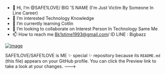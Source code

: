 - 👋 Hi, I’m @SAFE1LOVE/ BIG 'S NAME (I'm Just Victim By Someone In Line Career) 
- 👀 I’m interested Technology Knowledge
- 🌱 I’m currently learning Cotlin
- 💞️ I’m looking to collaborate on Interest Person In Technology Same Me
- 📫 How to reach me Bk1stime1993@gmail.com/ ID LINE : Bigbazz
  
[![image](https://user-images.githubusercontent.com/109331499/179159324-583d814f-75d9-47ea-84bd-7e9402df983d.png)](https://64.media.tumblr.com/c83401d684bfc4268a9f42cd9b7d72e3/2923417cd4c99232-54/s540x810/210666cb30ef702b2ea9262991a5c276ecf08bd0.gifv)

SAFE1LOVE/SAFE1LOVE is ME ✨ special ✨ repository because its `README.md` (this file) appears on your GitHub profile.
You can click the Preview link to take a look at your changes.
--->
